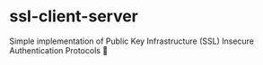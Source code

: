 # ssl-client-server
Simple implementation of Public Key Infrastructure (SSL) Insecure Authentication Protocols 🤖
